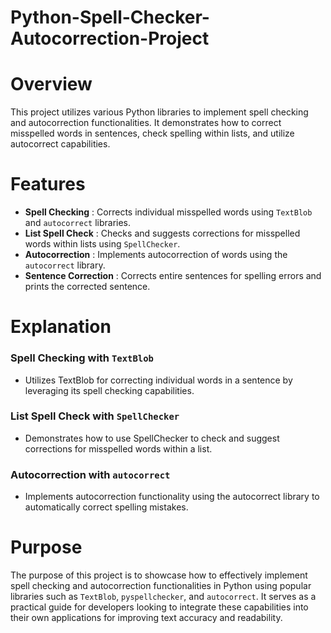# Python-Spell-Checker-Autocorrection-Project

# Overview
This project utilizes various Python libraries to implement spell checking and autocorrection functionalities. It demonstrates how to correct misspelled words in sentences, check spelling within lists, and utilize autocorrect capabilities.

# Features
  - **Spell Checking** : Corrects individual misspelled words using `TextBlob` and `autocorrect` libraries.
  - **List Spell Check** : Checks and suggests corrections for misspelled words within lists using `SpellChecker`.
  - **Autocorrection** : Implements autocorrection of words using the `autocorrect` library.
  - **Sentence Correction** : Corrects entire sentences for spelling errors and prints the corrected sentence.

# Explanation
### Spell Checking with `TextBlob`
  - Utilizes TextBlob for correcting individual words in a sentence by leveraging its spell checking capabilities.
### List Spell Check with `SpellChecker`
  - Demonstrates how to use SpellChecker to check and suggest corrections for misspelled words within a list.
### Autocorrection with `autocorrect`
  - Implements autocorrection functionality using the autocorrect library to automatically correct spelling mistakes.

# Purpose
The purpose of this project is to showcase how to effectively implement spell checking and autocorrection functionalities in Python using popular libraries such as `TextBlob`, `pyspellchecker`, and `autocorrect`. It serves as a practical guide for developers looking to integrate these capabilities into their own applications for improving text accuracy and readability.

